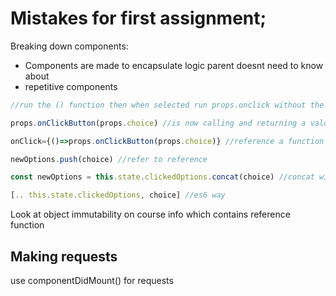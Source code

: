 # Mistakes for first assignment;

Breaking down components:

 - Components are made to encapsulate logic parent doesnt need to know about
 - repetitive components

```js
//run the () function then when selected run props.onclick without the anonymous function you are running the function during render.

props.onClickButton(props.choice) //is now calling and returning a value 

onClick={()=>props.onClickButton(props.choice)} //reference a function instead of running right away
```



```js
newOptions.push(choice) //refer to reference

const newOptions = this.state.clickedOptions.concat(choice) //concat will be a new reference

[.. this.state.clickedOptions, choice] //es6 way
```



Look at object immutability on course info which contains reference function

## Making requests

use componentDidMount() for requests

